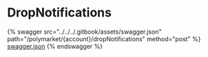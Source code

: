 # DropNotifications

{% swagger src="../../../.gitbook/assets/swagger.json" path="/polymarket/{account}/dropNotifications" method="post" %}
[swagger.json](../../../.gitbook/assets/swagger.json)
{% endswagger %}
